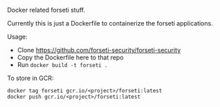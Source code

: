 Docker related forseti stuff.

Currently this is just a Dockerfile to containerize the forseti applications.

Usage:
- Clone https://github.com/forseti-security/forseti-security
- Copy the Dockerfile here to that repo
- Run `docker build -t forseti .`

To store in GCR:
```
docker tag forseti gcr.io/<project>/forseti:latest
docker push gcr.io/<project>/forseti:latest
```

